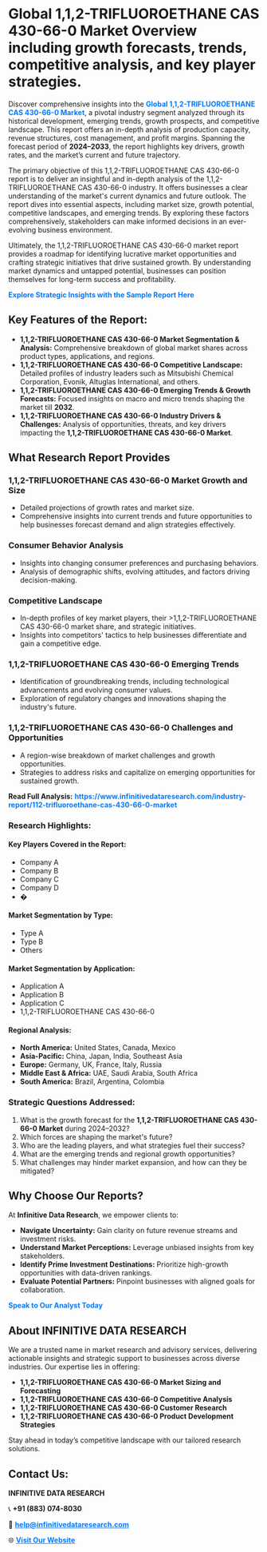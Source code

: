 <h1>Global 1,1,2-TRIFLUOROETHANE CAS 430-66-0 Market Overview including growth forecasts, trends, competitive analysis, and key player strategies.</h1>
<p>
Discover comprehensive insights into the 
<a href="https://www.infinitivedataresearch.com/industry-report/112-trifluoroethane-cas-430-66-0-market" rel="dofollow" style="color: #007BFF; text-decoration: none;"><strong>Global 1,1,2-TRIFLUOROETHANE CAS 430-66-0 Market</strong></a>, a pivotal industry segment analyzed through its historical development, emerging trends, growth prospects, and competitive landscape. This report offers an in-depth analysis of production capacity, revenue structures, cost management, and profit margins. Spanning the forecast period of <strong>2024–2033</strong>, the report highlights key drivers, growth rates, and the market’s current and future trajectory.
</p>
<p>
The primary objective of this 1,1,2-TRIFLUOROETHANE CAS 430-66-0 report is to deliver an insightful and in-depth analysis of the 1,1,2-TRIFLUOROETHANE CAS 430-66-0 industry. It offers businesses a clear understanding of the market's current dynamics and future outlook. The report dives into essential aspects, including market size, growth potential, competitive landscapes, and emerging trends. By exploring these factors comprehensively, stakeholders can make informed decisions in an ever-evolving business environment.
</p>
<p>
Ultimately, the 1,1,2-TRIFLUOROETHANE CAS 430-66-0 market report provides a roadmap for identifying lucrative market opportunities and crafting strategic initiatives that drive sustained growth. By understanding market dynamics and untapped potential, businesses can position themselves for long-term success and profitability.
</p>
<p>
<a href="https://www.infinitivedataresearch.com/request-sample/reportId=111913" style="color: #007BFF; text-decoration: none;"><strong>Explore Strategic Insights with the Sample Report Here</strong></a>
</p>

<h2>Key Features of the Report:</h2>
<ul>
<li><strong>1,1,2-TRIFLUOROETHANE CAS 430-66-0 Market Segmentation & Analysis:</strong> Comprehensive breakdown of global market shares across product types, applications, and regions.</li>
<li><strong>1,1,2-TRIFLUOROETHANE CAS 430-66-0 Competitive Landscape:</strong> Detailed profiles of industry leaders such as Mitsubishi Chemical Corporation, Evonik, Altuglas International, and others.</li>
<li><strong>1,1,2-TRIFLUOROETHANE CAS 430-66-0 Emerging Trends & Growth Forecasts:</strong> Focused insights on macro and micro trends shaping the market till <strong>2032</strong>.</li>
<li><strong>1,1,2-TRIFLUOROETHANE CAS 430-66-0 Industry Drivers & Challenges:</strong> Analysis of opportunities, threats, and key drivers impacting the <strong>1,1,2-TRIFLUOROETHANE CAS 430-66-0 Market</strong>.</li>
</ul>

<h2>What Research Report Provides</h2>
<h3>1,1,2-TRIFLUOROETHANE CAS 430-66-0 Market Growth and Size</h3>
<ul>
<li>Detailed projections of growth rates and market size.</li>
<li>Comprehensive insights into current trends and future opportunities to help businesses forecast demand and align strategies effectively.</li>
</ul>

<h3>Consumer Behavior Analysis</h3>
<ul>
<li>Insights into changing consumer preferences and purchasing behaviors.</li>
<li>Analysis of demographic shifts, evolving attitudes, and factors driving decision-making.</li>
</ul>

<h3>Competitive Landscape</h3>
<ul>
<li>In-depth profiles of key market players, their >1,1,2-TRIFLUOROETHANE CAS 430-66-0 market share, and strategic initiatives.</li>
<li>Insights into competitors' tactics to help businesses differentiate and gain a competitive edge.</li>
</ul>

<h3>1,1,2-TRIFLUOROETHANE CAS 430-66-0 Emerging Trends</h3>
<ul>
<li>Identification of groundbreaking trends, including technological advancements and evolving consumer values.</li>
<li>Exploration of regulatory changes and innovations shaping the industry's future.</li>
</ul>

<h3>1,1,2-TRIFLUOROETHANE CAS 430-66-0 Challenges and Opportunities</h3>
<ul>
<li>A region-wise breakdown of market challenges and growth opportunities.</li>
<li>Strategies to address risks and capitalize on emerging opportunities for sustained growth.</li>
</ul>
<p><strong>Read Full Analysis:</strong> <a href="https://www.infinitivedataresearch.com/industry-report/112-trifluoroethane-cas-430-66-0-market" rel="dofollow" style="color: #007BFF; text-decoration: none;"><strong>https://www.infinitivedataresearch.com/industry-report/112-trifluoroethane-cas-430-66-0-market</strong></a></p>
<h3>Research Highlights:</h3>
<h4>Key Players Covered in the Report:</h4>
<ul><li>Company A</li><li>Company B</li><li>Company C</li><li>Company D</li><li>�</li></ul>
<h4>Market Segmentation by Type:</h4>
<ul><li>Type A</li><li>Type B</li><li>Others</li></ul>
<h4>Market Segmentation by Application:</h4>
<ul><li>Application A</li><li>Application B</li><li>Application C</li><li>1,1,2-TRIFLUOROETHANE CAS 430-66-0</li></ul>

<h4>Regional Analysis:</h4>
<ul>
<li><strong>North America:</strong> United States, Canada, Mexico</li>
<li><strong>Asia-Pacific:</strong> China, Japan, India, Southeast Asia</li>
<li><strong>Europe:</strong> Germany, UK, France, Italy, Russia</li>
<li><strong>Middle East & Africa:</strong> UAE, Saudi Arabia, South Africa</li>
<li><strong>South America:</strong> Brazil, Argentina, Colombia</li>
</ul>

<h3>Strategic Questions Addressed:</h3>
<ol>
<li>What is the growth forecast for the <strong>1,1,2-TRIFLUOROETHANE CAS 430-66-0 Market</strong> during 2024–2032?</li>
<li>Which forces are shaping the market's future?</li>
<li>Who are the leading players, and what strategies fuel their success?</li>
<li>What are the emerging trends and regional growth opportunities?</li>
<li>What challenges may hinder market expansion, and how can they be mitigated?</li>
</ol>

<h2>Why Choose Our Reports?</h2>
<p>At <strong>Infinitive Data Research</strong>, we empower clients to:</p>
<ul>
<li><strong>Navigate Uncertainty:</strong> Gain clarity on future revenue streams and investment risks.</li>
<li><strong>Understand Market Perceptions:</strong> Leverage unbiased insights from key stakeholders.</li>
<li><strong>Identify Prime Investment Destinations:</strong> Prioritize high-growth opportunities with data-driven rankings.</li>
<li><strong>Evaluate Potential Partners:</strong> Pinpoint businesses with aligned goals for collaboration.</li>
</ul>
<p><a href="https://www.infinitivedataresearch.com/industry-report/112-trifluoroethane-cas-430-66-0-market" rel="dofollow" style="color: #007BFF; text-decoration: none;"><strong>Speak to Our Analyst Today</strong></a></p>

<h2>About INFINITIVE DATA RESEARCH</h2>
<p>We are a trusted name in market research and advisory services, delivering actionable insights and strategic support to businesses across diverse industries. Our expertise lies in offering:</p>
<ul>
<li><strong>1,1,2-TRIFLUOROETHANE CAS 430-66-0 Market Sizing and Forecasting</strong></li>
<li><strong>1,1,2-TRIFLUOROETHANE CAS 430-66-0 Competitive Analysis</strong></li>
<li><strong>1,1,2-TRIFLUOROETHANE CAS 430-66-0 Customer Research</strong></li>
<li><strong>1,1,2-TRIFLUOROETHANE CAS 430-66-0 Product Development Strategies</strong></li>
</ul>
<p>Stay ahead in today’s competitive landscape with our tailored research solutions.</p>

<h2>Contact Us:</h2>
<p><strong>INFINITIVE DATA RESEARCH</strong></p>
<p>📞 <strong>+91 (883) 074-8030</strong></p>
<p>📧 <strong><a href="mailto:help@infinitivedataresearch.com" style="color: #007BFF;">help@infinitivedataresearch.com</a></strong></p>
<p>🌐 <strong><a href="https://www.infinitivedataresearch.com" rel="dofollow" style="color: #007BFF;">Visit Our Website</a></strong></p>